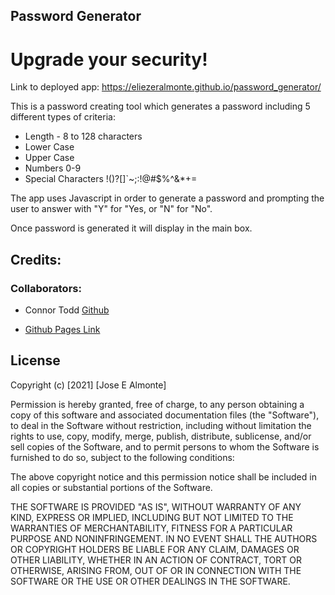 ## Password Generator

# Upgrade your security! 

Link to deployed app: https://eliezeralmonte.github.io/password_generator/

This is a password creating tool  which generates a password including 5 different types of criteria:

* Length - 8 to 128 characters
* Lower Case
* Upper Case
* Numbers 0-9
* Special Characters !()?[]`~;:!@#$%^&*+=

The app uses Javascript in order to generate a password and prompting the user to answer with "Y" for "Yes, or "N" for "No".

Once password is generated it will display in the main box.


## Credits:

### Collaborators:

* Connor Todd [Github](https://github.com/cgtodd85)

* [Github Pages Link](https://eliezeralmonte.github.io/password_generator/)

## License

Copyright (c) [2021] [Jose E Almonte]

Permission is hereby granted, free of charge, to any person obtaining a copy
of this software and associated documentation files (the "Software"), to deal
in the Software without restriction, including without limitation the rights
to use, copy, modify, merge, publish, distribute, sublicense, and/or sell
copies of the Software, and to permit persons to whom the Software is
furnished to do so, subject to the following conditions:

The above copyright notice and this permission notice shall be included in all
copies or substantial portions of the Software.

THE SOFTWARE IS PROVIDED "AS IS", WITHOUT WARRANTY OF ANY KIND, EXPRESS OR
IMPLIED, INCLUDING BUT NOT LIMITED TO THE WARRANTIES OF MERCHANTABILITY,
FITNESS FOR A PARTICULAR PURPOSE AND NONINFRINGEMENT. IN NO EVENT SHALL THE
AUTHORS OR COPYRIGHT HOLDERS BE LIABLE FOR ANY CLAIM, DAMAGES OR OTHER
LIABILITY, WHETHER IN AN ACTION OF CONTRACT, TORT OR OTHERWISE, ARISING FROM,
OUT OF OR IN CONNECTION WITH THE SOFTWARE OR THE USE OR OTHER DEALINGS IN THE
SOFTWARE.